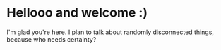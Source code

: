 # Hellooo and welcome :)

I'm glad you're here. I plan to talk about randomly disconnected things, because who needs certainty?

